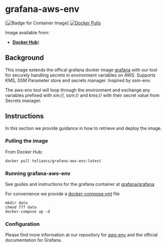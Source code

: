 # grafana-aws-env

[![Badge for Container Image](https://images.microbadger.com/badges/image/teliaoss/grafana-aws-env.svg)]
[![Docker Pulls](https://img.shields.io/docker/pulls/teliaoss/grafana-aws-env.svg)](https://hub.docker.com/r/teliaoss/grafana-aws-env/)

Image available from:

* [**Docker Hub**](https://hub.docker.com/r/teliaoss/grafana-aws-env.svg))

## Background

This image extends the offical grafana docker image [grafana](https://github.com/grafana/grafana-docker) with our tool for securely handling secrets in environment variables on AWS. Supports KMS, SSM Parameter store and secrets manager. Inspired by ssm-env.

The aws-env tool will loop through the environment and exchange any variables prefixed with sm://, ssm:// and kms:// with their secret value from Secrets manager.

## Instructions

In this section we provide guidance in how to retrieve and deploy the image.

### Pulling the image

From Docker Hub:

```shell
docker pull teliaoss/grafana-aws-env:latest
```

### Running grafana-aws-env

See guides and instructions for the grafana container at [grafana/grafana](https://github.com/grafana/grafana)

For convenience we provide a [docker-compose.yml](docker/docker-compose.yml) file

```shell
mkdir data
chmod 777 data
docker-compose up -d
```

### Configuration

Please find more information at our repository for [aws-env](https://github.com/telia-oss/aws-env/) and the official documentation for Grafana.